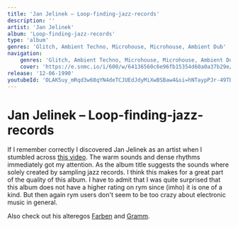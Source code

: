 ```yaml
---
title: 'Jan Jelinek – Loop-finding-jazz-records'
description: ''
artist: 'Jan Jelinek'
album: 'Loop-finding-jazz-records'
type: 'album'
genres: 'Glitch, Ambient Techno, Microhouse, Microhouse, Ambient Dub'
navigation:
    genres: 'Glitch, Ambient Techno, Microhouse, Microhouse, Ambient Dub'
    cover: 'https://e.snmc.io/i/600/w/64136560c6e96fb15354d60a0a37b29e/2814171/jan-jelinek-loop-finding-jazz-records-Cover-Art.jpg'
release: '12-06-1990'
youtubeId: 'OLAK5uy_mRqd3w68qYN4deTCJUEdJdyMiXwBSBaw4&si=hNTaypPJr-49TBp1'
---
```


<music-genre-list :genres="genres"></music-genre-list>


# Jan Jelinek – Loop-finding-jazz-records
If I remember correctly I discovered Jan Jelinek as an artist when I stumbled across [this video](https://shft.com/watch/epic-earth-time-lapse-from-space/). The warm sounds and dense rhythms immediately got my attention. As the album title suggests the sounds where solely created by sampling jazz records. I think this makes for a great part of the quality of this album.  I have to admit that I was quite surprised that this album does not have a higher rating on rym since (imho) it is one of a kind. But then again rym users don't seem to be too crazy about electronic music in general.

Also check out his alteregos [Farben](/artists/farben) and [Gramm](/artists/gramm).
